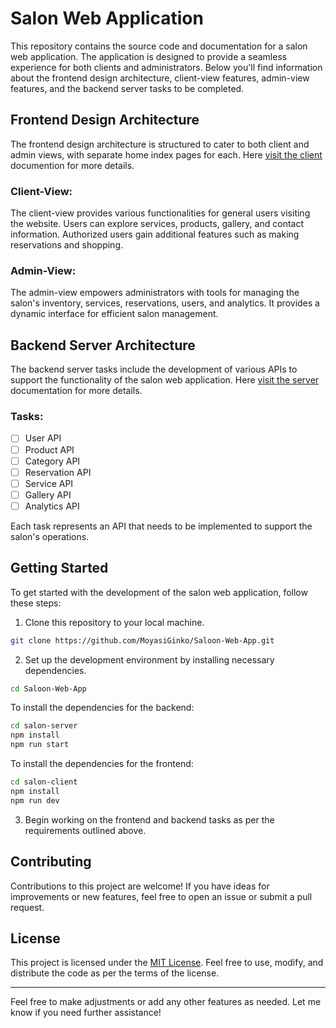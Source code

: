# Salon Web Application

This repository contains the source code and documentation for a salon web application. The application is designed to provide a seamless experience for both clients and administrators. Below you'll find information about the frontend design architecture, client-view features, admin-view features, and the backend server tasks to be completed.

## Frontend Design Architecture

The frontend design architecture is structured to cater to both client and admin views, with separate home index pages for each. Here [visit the client](todo-client.md) documention for more details.

### Client-View:

The client-view provides various functionalities for general users visiting the website. Users can explore services, products, gallery, and contact information. Authorized users gain additional features such as making reservations and shopping.

### Admin-View:

The admin-view empowers administrators with tools for managing the salon's inventory, services, reservations, users, and analytics. It provides a dynamic interface for efficient salon management.

## Backend Server Architecture

The backend server tasks include the development of various APIs to support the functionality of the salon web application. Here [visit the server](todo-server.md) documentation for more details.

### Tasks:

- [ ] User API
- [ ] Product API
- [ ] Category API
- [ ] Reservation API
- [ ] Service API
- [ ] Gallery API
- [ ] Analytics API

Each task represents an API that needs to be implemented to support the salon's operations.

## Getting Started

To get started with the development of the salon web application, follow these steps:

1. Clone this repository to your local machine.

```bash
git clone https://github.com/MoyasiGinko/Saloon-Web-App.git
```

2. Set up the development environment by installing necessary dependencies.

```bash
cd Saloon-Web-App
```

To install the dependencies for the backend:

```bash
cd salon-server
npm install
npm run start
```

To install the dependencies for the frontend:

```bash
cd salon-client
npm install
npm run dev
```

3. Begin working on the frontend and backend tasks as per the requirements outlined above.

## Contributing

Contributions to this project are welcome! If you have ideas for improvements or new features, feel free to open an issue or submit a pull request.

## License

This project is licensed under the [MIT License](LICENSE). Feel free to use, modify, and distribute the code as per the terms of the license.

---

Feel free to make adjustments or add any other features as needed. Let me know if you need further assistance!
